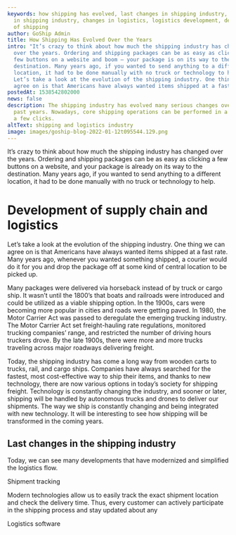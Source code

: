 ```yaml
---
keywords: how shipping has evolved, last changes in shipping industry, changes
  in shipping industry, changes in logistics, logistics development, development
  of shipping
author: GoShip Admin
title: How Shipping Has Evolved Over the Years
intro: "It’s crazy to think about how much the shipping industry has changed
  over the years. Ordering and shipping packages can be as easy as clicking a
  few buttons on a website and boom – your package is on its way to the
  destination. Many years ago, if you wanted to send anything to a different
  location, it had to be done manually with no truck or technology to help.
  Let’s take a look at the evolution of the shipping industry. One thing we can
  agree on is that Americans have always wanted items shipped at a fast "
postedAt: 1538542802000
news: false
description: The shipping industry has evolved many serious changes over the
  past years. Nowadays, core shipping operations can be performed in a matter of
  a few clicks.
altText: shipping and logistics industry
image: images/goship-blog-2022-01-12t095544.129.png
---
```

It’s crazy to think about how much the shipping industry has changed over the years. Ordering and shipping packages can be as easy as clicking a few buttons on a website, and your package is already on its way to the destination. Many years ago, if you wanted to send anything to a different location, it had to be done manually with no truck or technology to help. 



# Development of supply chain and logistics

Let’s take a look at the evolution of the shipping industry. One thing we can agree on is that Americans have always wanted items shipped at a fast rate. Many years ago, whenever you wanted something shipped, a courier would do it for you and drop the package off at some kind of central location to be picked up. 

Many packages were delivered via horseback instead of by truck or cargo ship. It wasn’t until the 1800’s that boats and railroads were introduced and could be utilized as a viable shipping option. In the 1900s, cars were becoming more popular in cities and roads were getting paved. In 1980, the Motor Carrier Act was passed to deregulate the emerging trucking industry. The Motor Carrier Act set freight-hauling rate regulations, monitored trucking companies’ range, and restricted the number of driving hours truckers drove. By the late 1900s, there were more and more trucks traveling across major roadways delivering freight. 

Today, the shipping industry has come a long way from wooden carts to trucks, rail, and cargo ships. Companies have always searched for the fastest, most cost-effective way to ship their items, and thanks to new technology, there are now various options in today’s society for shipping freight. Technology is constantly changing the industry, and sooner or later, shipping will be handled by autonomous trucks and drones to deliver our shipments. The way we ship is constantly changing and being integrated with new technology. It will be interesting to see how shipping will be transformed in the coming years.



## Last changes in the shipping industry

Today, we can see many developments that have modernized and simplified the logistics flow. 

Shipment tracking

Modern technologies allow us to easily track the exact shipment location and check the delivery time. Thus, every customer can actively participate in the shipping process and stay updated about any 

Logistics software